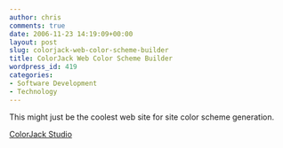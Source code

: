 ```yaml
---
author: chris
comments: true
date: 2006-11-23 14:19:09+00:00
layout: post
slug: colorjack-web-color-scheme-builder
title: ColorJack Web Color Scheme Builder
wordpress_id: 419
categories:
- Software Development
- Technology
---
```


This might just be the coolest web site for site color scheme generation.

[ColorJack Studio](http://www.colorjack.com/studio/)
